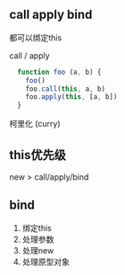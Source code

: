## call apply bind
都可以绑定this

call / apply
```js
  function foo (a, b) {
    foo()
    foo.call(this, a, b)
    foo.apply(this, [a, b])
  }
```
柯里化 (curry)

## this优先级
new > call/apply/bind



## bind
1. 绑定this
2. 处理参数
3. 处理new
4. 处理原型对象